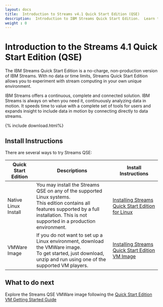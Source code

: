 ```yaml
---
layout: docs
title:  Introduction to Streams v4.1 Quick Start Edition (QSE)
description:  Introduction to IBM Streams Quick Start Edition.  Learn the different ways to get started.
weight : 0
---
```


# Introduction to the Streams 4.1 Quick Start Edition (QSE)

The IBM Streams Quick Start Edition is a no-charge, non-production version of IBM Streams.  With no data or time limits, Streams Quick Start Edition allows you to experiment with stream computing in your own unique environment.  

IBM Streams offers a continuous, complete and connected solution.  IBM Streams is always on when you need it, continuously analyzing data in motion.  It speeds time to value with a complete set of tools for users and expands insight to include data in motion by connecting directly to data streams.

{% include download.html%}

## Install Instructions

There are several ways to try Streams QSE:

| Quick Start Edition  | Descriptions         | Install Instructions |
| -------------------- | -------------------- | ----------------|
| Native Linux Install | You may install the Streams QSE on any of the supported Linux systems.<br>  This edition contains all features supported by a full installation.  This is not supported in a production environment. | [Installing Streams Quick Start Edition for Linux](../qse-install-linux/)
| VMWare Image         | If you do not want to set up a Linux environment, download the VMWare image.  <br>To get started, just download, unzip and run using one of the supported VM players. | [Installing Streams Quick Start Edition VM Image](../qse-install-vm/)

## What to do next

Explore the Streams QSE VMWare image following the [Quick Start Edition VM Getting Started Guide](/streamsx.documentation/docs/4.1/qse-getting-started/)
